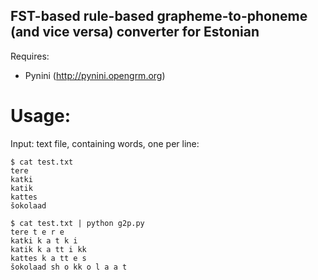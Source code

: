 ## FST-based rule-based grapheme-to-phoneme (and vice versa) converter for Estonian

Requires:
  * Pynini (http://pynini.opengrm.org)
  
# Usage:
    
Input: text file, containing words, one per line:

    $ cat test.txt 
    tere
    katki
    katik
    kattes
    šokolaad

    $ cat test.txt | python g2p.py 
    tere t e r e
    katki k a t k i
    katik k a tt i kk
    kattes k a tt e s
    šokolaad sh o kk o l a a t
